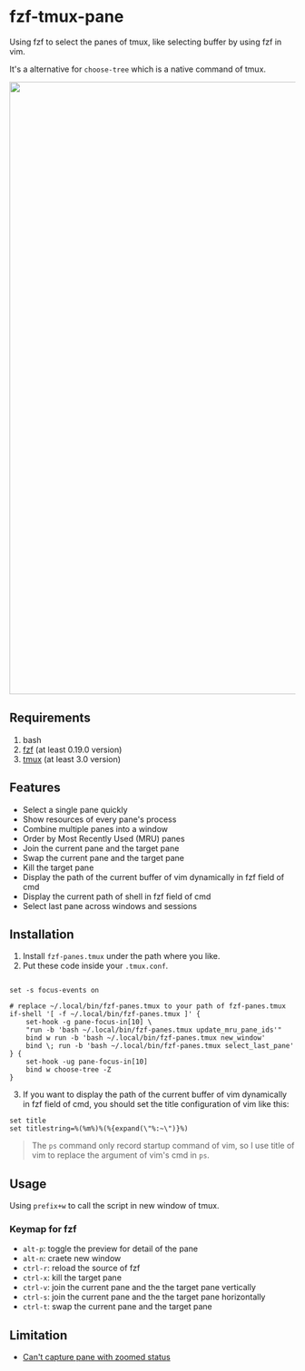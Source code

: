 # fzf-tmux-pane

Using fzf to select the panes of tmux, like selecting buffer by using fzf in vim.

It's a alternative for `choose-tree` which is a native command of tmux.

<p align="center">
  <img width="1080px" src="https://user-images.githubusercontent.com/17562139/75963942-568e6500-5f01-11ea-8b9c-b14ca9f50dc1.gif">
</p>

## Requirements

1. bash
2. [fzf](https://github.com/junegunn/fzf) (at least 0.19.0 version)
3. [tmux](https://github.com/tmux/tmux) (at least 3.0 version)

## Features

* Select a single pane quickly
* Show resources of every pane's process
* Combine multiple panes into a window
* Order by Most Recently Used (MRU) panes
* Join the current pane and the target pane
* Swap the current pane and the target pane
* Kill the target pane
* Display the path of the current buffer of vim dynamically in fzf field of cmd
* Display the current path of shell in fzf field of cmd
* Select last pane across windows and sessions

## Installation

1. Install `fzf-panes.tmux` under the path where you like.
2. Put these code inside your `.tmux.conf`.

```tmux

set -s focus-events on

# replace ~/.local/bin/fzf-panes.tmux to your path of fzf-panes.tmux
if-shell '[ -f ~/.local/bin/fzf-panes.tmux ]' {
    set-hook -g pane-focus-in[10] \
    "run -b 'bash ~/.local/bin/fzf-panes.tmux update_mru_pane_ids'"
    bind w run -b 'bash ~/.local/bin/fzf-panes.tmux new_window'
    bind \; run -b 'bash ~/.local/bin/fzf-panes.tmux select_last_pane'
} {
    set-hook -ug pane-focus-in[10]
    bind w choose-tree -Z
}
```

3. If you want to display the path of the current buffer of vim dynamically in fzf field of cmd, you should set the title configuration of vim like this:
```vim
set title
set titlestring=%(%m%)%(%{expand(\"%:~\")}%)
```

> The `ps` command only record startup command of vim, so I use title of vim to replace the argument of vim's cmd in `ps`.

## Usage

Using `prefix+w` to call the script in new window of tmux.

### Keymap for fzf

- `alt-p`: toggle the preview for detail of the pane
- `alt-n`: craete new window
- `ctrl-r`: reload the source of fzf
- `ctrl-x`: kill the target pane
- `ctrl-v`: join the current pane and the the target pane vertically
- `ctrl-s`: join the current pane and the the target pane horizontally
- `ctrl-t`: swap the current pane and the target pane

## Limitation

- [Can't capture pane with zoomed status](https://github.com/tmux/tmux/issues/2092)
